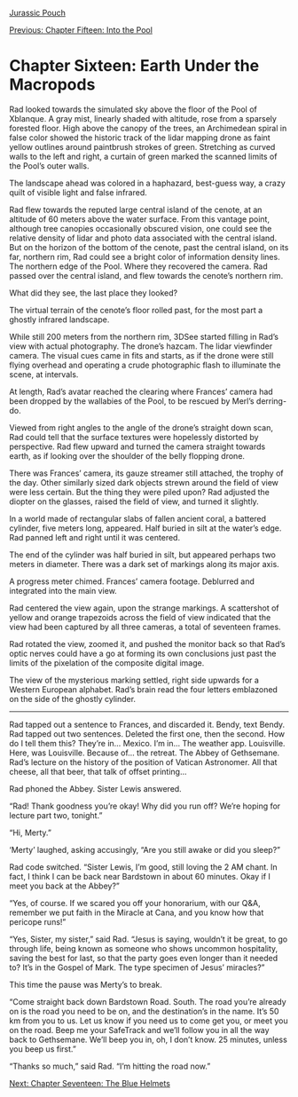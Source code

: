 [Jurassic Pouch](README.md)

[Previous: Chapter Fifteen: Into the Pool](ch15.md)

# Chapter Sixteen: Earth Under the Macropods

Rad looked towards the simulated sky above the floor of the Pool of Xblanque. A gray mist, linearly shaded with altitude, rose from a sparsely forested floor. High above the canopy of the trees, an Archimedean spiral in false color showed the historic track of the lidar mapping drone as faint yellow outlines around paintbrush strokes of green. Stretching as curved walls to the left and right, a curtain of green marked the scanned limits of the Pool’s outer walls.

The landscape ahead was colored in a haphazard, best-guess way, a crazy quilt of visible light and false infrared.

Rad flew towards the reputed large central island of the cenote, at an altitude of 60 meters above the water surface. From this vantage point, although tree canopies occasionally obscured vision, one could see the relative density of lidar and photo data associated with the central island. But on the horizon of the bottom of the cenote, past the central island, on its far, northern rim, Rad could see a bright color of information density lines. The northern edge of the Pool. Where they recovered the camera. Rad passed over the central island, and flew towards the cenote’s northern rim.

What did they see, the last place they looked?
 
The virtual terrain of the cenote’s floor rolled past, for the most part a ghostly infrared landscape.

While still 200 meters from the northern rim, 3DSee started filling in Rad’s view with actual photography. The drone’s hazcam. The lidar viewfinder camera. The visual cues came in fits and starts, as if the drone were still flying overhead and operating a crude photographic flash to illuminate the scene, at intervals.

At length, Rad’s avatar reached the clearing where Frances’ camera had been dropped by the wallabies of the Pool, to be rescued by Merl’s derring-do.

Viewed from right angles to the angle of the drone’s straight down scan, Rad could tell that the surface textures were hopelessly distorted by perspective. Rad flew upward and turned the camera straight towards earth, as if looking over the shoulder of the belly flopping drone.

There was Frances’ camera, its gauze streamer still attached, the trophy of the day. Other similarly sized dark objects strewn around the field of view were less certain. But the thing they were piled upon? Rad adjusted the diopter on the glasses, raised the field of view, and turned it slightly. 

In a world made of rectangular slabs of fallen ancient coral, a battered cylinder, five meters long, appeared. Half buried in silt at the water’s edge. Rad panned left and right until it was centered.

The end of the cylinder was half buried in silt, but appeared perhaps two meters in diameter. There was a dark set of markings along its major axis.

A progress meter chimed. Frances’ camera footage. Deblurred and integrated into the main view.

Rad centered the view again, upon the strange markings. A scattershot of yellow and orange trapezoids across the field of view indicated that the view had been captured by all three cameras, a total of seventeen frames.

Rad rotated the view, zoomed it, and pushed the monitor back so that Rad’s optic nerves could have a go at forming its own conclusions just past the limits of the pixelation of the composite digital image.

The view of the mysterious marking settled, right side upwards for a Western European alphabet. Rad’s brain read the four letters emblazoned on the side of the ghostly cylinder.

***

Rad tapped out a sentence to Frances, and discarded it. Bendy, text Bendy. Rad tapped out two sentences. Deleted the first one, then the second. How do I tell them this? They’re in… Mexico. I’m in... The weather app. Louisville. Here, was Louisville. Because of… the retreat. The Abbey of Gethsemane. Rad’s lecture on the history of the position of Vatican Astronomer. All that cheese, all that beer, that talk of offset printing...

Rad phoned the Abbey. Sister Lewis answered.

“Rad! Thank goodness you’re okay! Why did you run off? We’re hoping for lecture part two, tonight.” 
 
 “Hi, Merty.”

‘Merty’ laughed, asking accusingly, “Are you still awake or did you sleep?”

Rad code switched. “Sister Lewis, I’m good, still loving the 2 AM chant. In fact, I think I can be back near Bardstown in about 60 minutes. Okay if I meet you back at the Abbey?”

“Yes, of course. If we scared you off your honorarium, with our Q&A, remember we put faith in the Miracle at Cana, and you know how that pericope runs!”

“Yes, Sister, my sister,” said Rad. “Jesus is saying, wouldn’t it be great, to go through life, being known as someone who shows uncommon hospitality, saving the best for last, so that the party goes even longer than it needed to? It’s in the Gospel of Mark. The type specimen of Jesus’ miracles?”

This time the pause was Merty’s to break.

“Come straight back down Bardstown Road. South. The road you’re already on is the road you need to be on, and the destination’s in the name. It’s 50 km from you to us. Let us know if you need us to come get you, or meet you on the road. Beep me your SafeTrack and we’ll follow you in all the way back to Gethsemane. We’ll beep you in, oh, I don’t know. 25 minutes, unless you beep us first.”

“Thanks so much,” said Rad. “I’m hitting the road now.”

[Next: Chapter Seventeen: The Blue Helmets](ch17.md)
